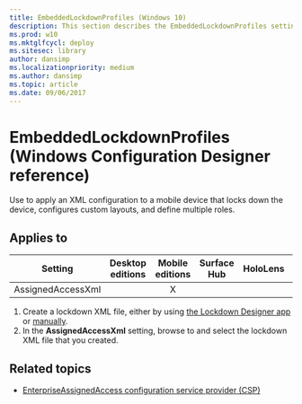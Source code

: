 ```yaml
---
title: EmbeddedLockdownProfiles (Windows 10)
description: This section describes the EmbeddedLockdownProfiles setting that you can configure in provisioning packages for Windows 10 using Windows Configuration Designer.
ms.prod: w10
ms.mktglfcycl: deploy
ms.sitesec: library
author: dansimp
ms.localizationpriority: medium
ms.author: dansimp
ms.topic: article
ms.date: 09/06/2017
---
```


# EmbeddedLockdownProfiles (Windows Configuration Designer reference)

Use to apply an XML configuration to a mobile device that locks down the device, configures custom layouts, and define multiple roles.

## Applies to

| Setting   | Desktop editions | Mobile editions | Surface Hub | HoloLens | IoT Core |
| --- | :---: | :---: | :---: | :---: | :---: |
| AssignedAccessXml |   | X |  |  |  |

1. Create a lockdown XML file, either by using [the Lockdown Designer app](../mobile-devices/mobile-lockdown-designer.md) or [manually](../mobile-devices/lockdown-xml.md).
2. In the **AssignedAccessXml** setting, browse to and select the lockdown XML file that you created.


## Related topics

- [EnterpriseAssignedAccess configuration service provider (CSP)](https://msdn.microsoft.com/windows/hardware/commercialize/customize/mdm/enterpriseassignedaccess-csp)
